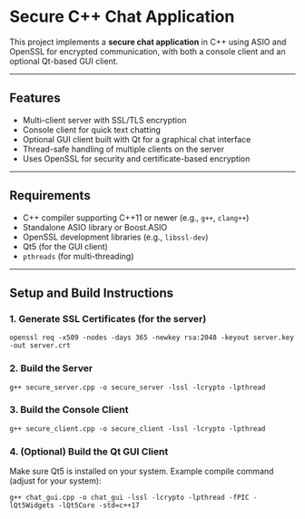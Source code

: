 # Secure C++ Chat Application

This project implements a **secure chat application** in C++ using ASIO and OpenSSL for encrypted communication, with both a console client and an optional Qt-based GUI client.

---

## Features

- Multi-client server with SSL/TLS encryption  
- Console client for quick text chatting  
- Optional GUI client built with Qt for a graphical chat interface  
- Thread-safe handling of multiple clients on the server  
- Uses OpenSSL for security and certificate-based encryption  

---

## Requirements

- C++ compiler supporting C++11 or newer (e.g., `g++`, `clang++`)  
- Standalone ASIO library or Boost.ASIO  
- OpenSSL development libraries (e.g., `libssl-dev`)  
- Qt5 (for the GUI client)  
- `pthreads` (for multi-threading)  

---

## Setup and Build Instructions

### 1. Generate SSL Certificates (for the server)
`openssl req -x509 -nodes -days 365 -newkey rsa:2048 -keyout server.key -out server.crt`

### 2. Build the Server
`g++ secure_server.cpp -o secure_server -lssl -lcrypto -lpthread`

### 3. Build the Console Client
`g++ secure_client.cpp -o secure_client -lssl -lcrypto -lpthread`

### 4. (Optional) Build the Qt GUI Client
Make sure Qt5 is installed on your system. Example compile command (adjust for your system):

`g++ chat_gui.cpp -o chat_gui -lssl -lcrypto -lpthread -fPIC -lQt5Widgets -lQt5Core -std=c++17`

